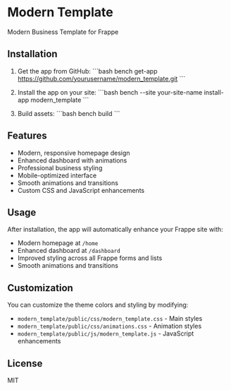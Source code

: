 # Modern Template

Modern Business Template for Frappe

## Installation

1. Get the app from GitHub:
\`\`\`bash
bench get-app https://github.com/yourusername/modern_template.git
\`\`\`

2. Install the app on your site:
\`\`\`bash
bench --site your-site-name install-app modern_template
\`\`\`

3. Build assets:
\`\`\`bash
bench build
\`\`\`

## Features

- Modern, responsive homepage design
- Enhanced dashboard with animations
- Professional business styling
- Mobile-optimized interface
- Smooth animations and transitions
- Custom CSS and JavaScript enhancements

## Usage

After installation, the app will automatically enhance your Frappe site with:

- Modern homepage at `/home`
- Enhanced dashboard at `/dashboard` 
- Improved styling across all Frappe forms and lists
- Smooth animations and transitions

## Customization

You can customize the theme colors and styling by modifying:

- `modern_template/public/css/modern_template.css` - Main styles
- `modern_template/public/css/animations.css` - Animation styles
- `modern_template/public/js/modern_template.js` - JavaScript enhancements

## License

MIT
